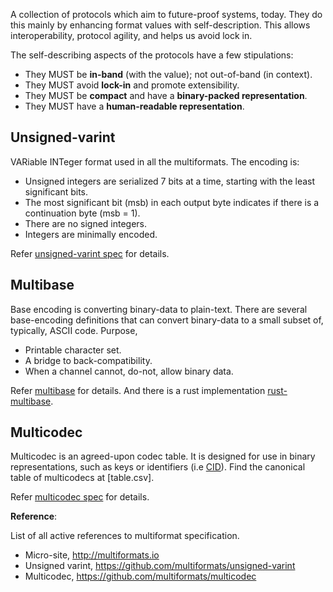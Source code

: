 A collection of protocols which aim to future-proof systems, today.
They do this mainly by enhancing format values with self-description.
This allows interoperability, protocol agility, and helps us avoid
lock in.

The self-describing aspects of the protocols have a few stipulations:

* They MUST be **in-band** (with the value); not out-of-band (in context).
* They MUST avoid **lock-in** and promote extensibility.
* They MUST be **compact** and have a **binary-packed representation**.
* They MUST have a **human-readable representation**.

Unsigned-varint
---------------

VARiable INTeger format used in all the multiformats. The encoding is:

* Unsigned integers are serialized 7 bits at a time, starting with the
  least significant bits.
* The most significant bit (msb) in each output byte indicates if there
  is a continuation byte (msb = 1).
* There are no signed integers.
* Integers are minimally encoded.

Refer [unsigned-varint spec][unsigned-varint] for details.

Multibase
---------

Base encoding is converting binary-data to plain-text. There are several
base-encoding definitions that can convert binary-data to a small
subset of, typically, ASCII code. Purpose,

* Printable character set.
* A bridge to back-compatibility.
* When a channel cannot, do-not, allow binary data.

Refer [multibase][multibase] for details. And there is a rust
implementation [rust-multibase][rust-multibase].

Multicodec
----------

Multicodec is an agreed-upon codec table. It is designed for use in
binary representations, such as keys or identifiers (i.e [CID][CID]).
Find the canonical table of multicodecs at [table.csv].

Refer [multicodec spec][multicodec] for details.


**Reference**:

List of all active references to multiformat specification.

* Micro-site, http://multiformats.io
* Unsigned varint, https://github.com/multiformats/unsigned-varint
* Multicodec, https://github.com/multiformats/multicodec


[unsigned-varint]: https://github.com/multiformats/unsigned-varint
[rust-multibase]: https://github.com/multiformats/rust-multibase
[multibase]: https://github.com/multiformats/multibase
[multicodec]: https://github.com/multiformats/multicodec
[CID]: https://github.com/ipld/cid
[multicodec-table]: https://github.com/multiformats/multicodec/blob/master/table.csv
